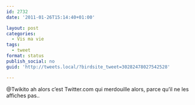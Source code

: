 ```yaml
---
id: 2732
date: '2011-01-26T15:14:40+01:00'

layout: post
categories:
  - Vis ma vie
tags:
  - tweet
format: status
publish_social: no
guid: 'http://tweets.local/?birdsite_tweet=30282478027542528'

---
```


@Twikito ah alors c’est Twitter.com qui merdouille alors, parce qu’il ne les affiches pas..